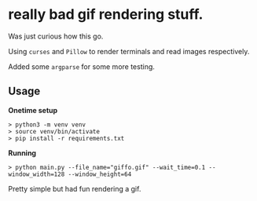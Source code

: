 # really bad gif rendering stuff.

Was just curious how this go.

Using `curses` and `Pillow` to render terminals and read images respectively.

Added some `argparse` for some more testing.

## Usage

**Onetime setup**

```
> python3 -m venv venv
> source venv/bin/activate
> pip install -r requirements.txt
```

**Running**

```
> python main.py --file_name="giffo.gif" --wait_time=0.1 --window_width=128 --window_height=64
```

Pretty simple but had fun rendering a gif.
